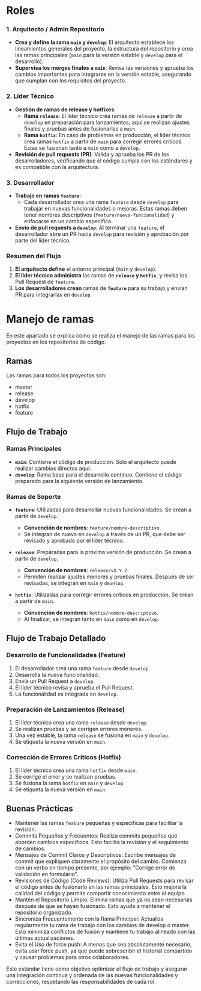 # Roles

### 1. **Arquitecto / Admin Repositorio**
   - **Crea y define la rama `main` y `develop`**: El arquitecto establece los lineamientos generales del proyecto, la estructura del repositorio y crea las ramas principales (`main` para la versión estable y `develop` para el desarrollo).
   - **Supervisa los merges finales a `main`**: Revisa las versiones y aprueba los cambios importantes para integrarse en la versión estable, asegurando que cumplan con los requisitos del proyecto.

### 2. **Líder Técnico**
   - **Gestión de ramas de release y hotfixes**:
      - **Rama `release`**: El líder técnico crea ramas de `release` a partir de `develop` en preparación para lanzamientos; aquí se realizan ajustes finales y pruebas antes de fusionarlas a `main`.
      - **Rama `hotfix`**: En caso de problemas en producción, el líder técnico crea ramas `hotfix` a partir de `main` para corregir errores críticos. Estas se fusionan tanto a `main` como a `develop`.
   - **Revisión de pull requests (PR)**: Valida y aprueba los PR de los desarrolladores, verificando que el código cumpla con los estándares y es compatible con la arquitectura.

### 3. **Desarrollador**
   - **Trabajo en ramas `feature`**:
      - Cada desarrollador crea una rama `feature` desde `develop` para trabajar en nuevas funcionalidades o mejoras. Estas ramas deben tener nombres descriptivos (`feature/nueva-funcionalidad`) y enfocarse en un cambio específico.
   - **Envío de pull requests a `develop`**: Al terminar una `feature`, el desarrollador abre un PR hacia `develop` para revisión y aprobación por parte del líder técnico.

### Resumen del Flujo
1. **El arquitecto define** el entorno principal (`main` y `develop`).
2. **El líder técnico administra** las ramas de **`release` y `hotfix`**, y revisa los Pull Request de `feature`.
3. **Los desarrolladores crean** ramas de **`feature`** para su trabajo y envían PR para integrarlas en `develop`.


# Manejo de ramas

En este apartado se explica como se realiza el manejo de las ramas para los proyectos en los repositorios de código.


## Ramas

Las ramas para todos los proyectos son:

* master
* release
* develop
* hotfix
* feature
  
## Flujo de Trabajo

### Ramas Principales

- **`main`**: Contiene el código de producción. Solo el arquitecto puede realizar cambios directos aquí.
- **`develop`**: Rama base para el desarrollo continuo. Contiene el código preparado para la siguiente versión de lanzamiento.

### Ramas de Soporte

- **`feature`**: Utilizadas para desarrollar nuevas funcionalidades. Se crean a partir de `develop`.
  - **Convención de nombres**: `feature/nombre-descriptivo`.
  - Se integran de nuevo en `develop` a través de un PR, que debe ser revisado y aprobado por el líder técnico.

- **`release`**: Preparadas para la próxima versión de producción. Se crean a partir de `develop`.
  - **Convención de nombres**: `release/vX.Y.Z`.
  - Permiten realizar ajustes menores y pruebas finales. Después de ser revisadas, se integran en `main` y `develop`.

- **`hotfix`**: Utilizadas para corregir errores críticos en producción. Se crean a partir de `main`.
  - **Convención de nombres**: `hotfix/nombre-descriptivo`.
  - Al finalizar, se integran tanto en `main` como en `develop`.

## Flujo de Trabajo Detallado

### Desarrollo de Funcionalidades (Feature)

1. El desarrollador crea una rama `feature` desde `develop`.
2. Desarrolla la nueva funcionalidad.
3. Envía un Pull Request a `develop`.
4. El líder técnico revisa y aprueba el Pull Request.
5. La funcionalidad es integrada en `develop`.

### Preparación de Lanzamientos (Release)

1. El líder técnico crea una rama `release` desde `develop`.
2. Se realizan pruebas y se corrigen errores menores.
3. Una vez estable, la rama `release` se fusiona en `main` y `develop`.
4. Se etiqueta la nueva versión en `main`.

### Corrección de Errores Críticos (Hotfix)

1. El líder técnico crea una rama `hotfix` desde `main`.
2. Se corrige el error y se realizan pruebas.
3. Se fusiona la rama `hotfix` en `main` y `develop`.
4. Se etiqueta la nueva versión en `main`.

## Buenas Prácticas

- Mantener las ramas `feature` pequeñas y específicas para facilitar la revisión.
- Commits Pequeños y Frecuentes: Realiza commits pequeños que aborden cambios específicos. Esto facilita la revisión y el seguimiento de cambios.
-	Mensajes de Commit Claros y Descriptivos: Escribe mensajes de commit que expliquen claramente el propósito del cambio. Comienza con un verbo en tiempo presente, por ejemplo: "Corrige error de validación en formulario".
-	Revisiones de Código (Code Reviews): Utiliza Pull Requests para revisar el código antes de fusionarlo en las ramas principales. Esto mejora la calidad del código y permite compartir conocimiento entre el equipo.
-	Mantén el Repositorio Limpio: Elimina ramas que ya no sean necesarias después de que se hayan fusionado. Esto ayuda a mantener el repositorio organizado.
-	Sincroniza Frecuentemente con la Rama Principal: Actualiza regularmente tu rama de trabajo con los cambios de develop o master. Esto minimiza conflictos de fusión y mantiene tu trabajo alineado con las últimas actualizaciones.
-	Evita el Uso de force push: A menos que sea absolutamente necesario, evita usar force push, ya que puede sobrescribir el historial compartido y causar problemas para otros colaboradores.

Este estándar tiene como objetivo optimizar el flujo de trabajo y asegurar una integración continua y ordenada de las nuevas funcionalidades y correcciones, respetando las responsabilidades de cada rol.
